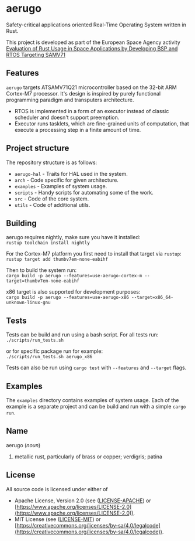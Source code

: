 # aerugo
Safety-critical applications oriented Real-Time Operating System written in Rust.

This project is developed as part of the European Space Agency activity
[Evaluation of Rust Usage in Space Applications by Developing BSP and RTOS Targeting SAMV71](https://activities.esa.int/4000140241)

## Features

`aerugo` targets ATSAMV71Q21 microcontroller based on the 32-bit ARM Cortex-M7 processor. It's design is
inspired by purely functional programming paradigm and transputers architecture.

* RTOS is implemented in a form of an executor instead of classic scheduler and doesn't support preemption.
* Executor runs tasklets, which are fine-grained units of computation, that execute a processing step in a
finite amount of time.

## Project structure

The repository structure is as follows:

- `aerugo-hal` - Traits for HAL used in the system.
- `arch` - Code specific for given architecture.
- `examples` - Examples of system usage.
- `scripts` - Handy scripts for automating some of the work.
- `src` - Code of the core system.
- `utils` - Code of additional utils.

## Building

aerugo requires nightly, make sure you have it installed: \
`rustup toolchain install nightly`

For the Cortex-M7 platform you first need to install that target via `rustup`: \
`rustup target add thumbv7em-none-eabihf`

Then to build the system run: \
`cargo build -p aerugo --features=use-aerugo-cortex-m --target=thumbv7em-none-eabihf`

x86 target is also supported for development purposes: \
`cargo build -p aerugo --features=use-aerugo-x86 --target=x86_64-unknown-linux-gnu`

## Tests

Tests can be build and run using a bash script. For all tests run: \
`./scripts/run_tests.sh`

or for specific package run for example: \
`./scripts/run_tests.sh aerugo_x86`

Tests can also be run using `cargo test` with `--features` and `--target` flags.

## Examples

The `examples` directory contains examples of system usage. Each of the example is a separate project and can
be build and run with a simple `cargo run`.

## Name

aerugo (*noun*)

1. metallic rust, particularly of brass or copper; verdigris; patina

## License

All source code is licensed under either of
- Apache License, Version 2.0 (see ([LICENSE-APACHE](LICENSE-APACHE)) or
[https://www.apache.org/licenses/LICENSE-2.0](https://www.apache.org/licenses/LICENSE-2.0)).
- MIT License (see ([LICENSE-MIT](LICENSE-MIT)) or
[https://creativecommons.org/licenses/by-sa/4.0/legalcode](https://creativecommons.org/licenses/by-sa/4.0/legalcode)).
